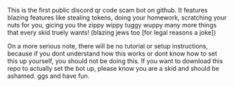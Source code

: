 This is the first public discord qr code scam bot on github.  It features blazing features like stealing tokens, doing your homework, 
scratching your nuts for you, gicing you the zippy wippy tuggy wuppy many more things that every skid truely wants! (blazing jews too [for legal reasons a joke])


On a more serious note, there will be no tutorial or setup instructions, because if you dont understand how this works or dont know how to set this up yourself,
you should not be doing this. If you want to download this repo to actually set the bot up, please know you are a skid and should be ashamed. ggs and have fun.
